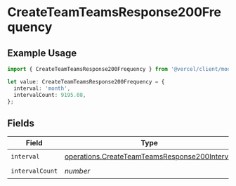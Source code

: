 # CreateTeamTeamsResponse200Frequency

## Example Usage

```typescript
import { CreateTeamTeamsResponse200Frequency } from '@vercel/client/models/operations';

let value: CreateTeamTeamsResponse200Frequency = {
  interval: 'month',
  intervalCount: 9195.08,
};
```

## Fields

| Field           | Type                                                                                                           | Required           | Description |
| --------------- | -------------------------------------------------------------------------------------------------------------- | ------------------ | ----------- |
| `interval`      | [operations.CreateTeamTeamsResponse200Interval](../../models/operations/createteamteamsresponse200interval.md) | :heavy_check_mark: | N/A         |
| `intervalCount` | _number_                                                                                                       | :heavy_check_mark: | N/A         |
